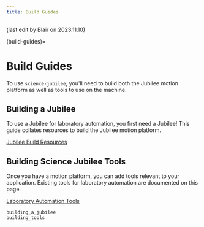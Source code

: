 ```yaml
---
title: Build Guides
---
```


(last edit by Blair on 2023.11.10)

(build-guides)=
# Build Guides

To use `science-jubilee`, you'll need to build both the Jubilee motion platform as well as tools to use on the machine.

## Building a Jubilee

To use a Jubilee for laboratory automation, you first need a Jubilee! This guide collates resources to build the Jubilee motion platform.

[Jubilee Build Resources](building_a_jubilee)

## Building Science Jubilee Tools

Once you have a motion platform, you can add tools relevant to your application. Existing tools for laboratory automation are documented on this page.

[Laboratory Automation Tools](building_tools)

```{toctree}
building_a_jubilee
building_tools
```
